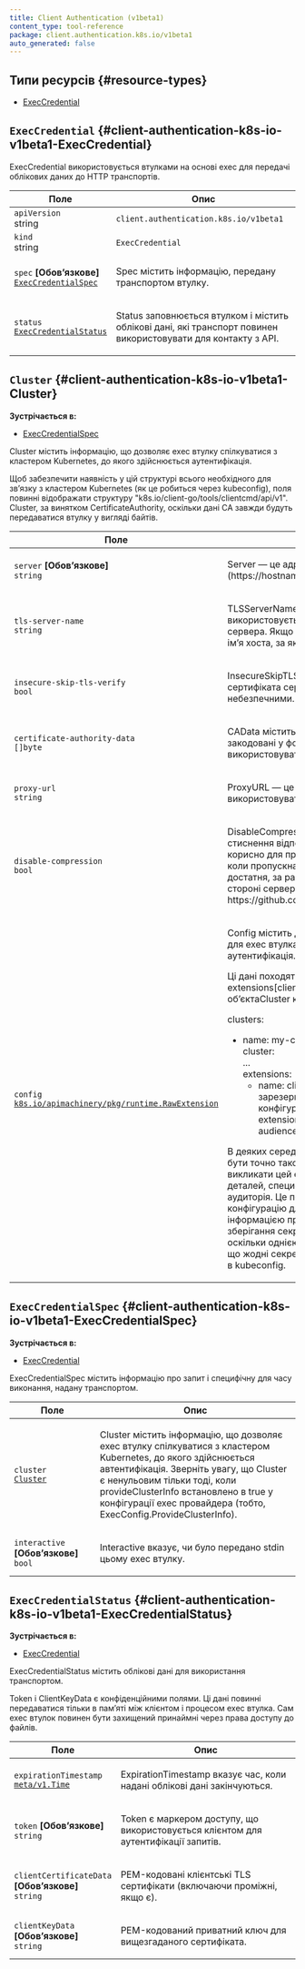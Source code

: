 ```yaml
---
title: Client Authentication (v1beta1)
content_type: tool-reference
package: client.authentication.k8s.io/v1beta1
auto_generated: false
---
```


## Типи ресурсів {#resource-types}

- [ExecCredential](#client-authentication-k8s-io-v1beta1-ExecCredential)

## `ExecCredential` {#client-authentication-k8s-io-v1beta1-ExecCredential}

ExecCredential використовується втулками на основі exec для передачі облікових даних до HTTP транспортів.

<table class="table">
    <thead><tr><th width="30%">Поле</th><th>Опис</th></tr></thead>
    <tbody>
        <tr>
            <td><code>apiVersion</code><br/>string</td><td><code>client.authentication.k8s.io/v1beta1</code></td>
        </tr>
        <tr>
            <td><code>kind</code><br/>string</td>
            <td><code>ExecCredential</code></td>
        </tr>
        <tr>
            <td><code>spec</code> <b>[Обовʼязкове]</b><br/>
                <a href="#client-authentication-k8s-io-v1beta1-ExecCredentialSpec"><code>ExecCredentialSpec</code></a>
            </td>
            <td><p>Spec містить інформацію, передану транспортом втулку.</p></td>
        </tr>
        <tr>
            <td><code>status</code><br/>
                <a href="#client-authentication-k8s-io-v1beta1-ExecCredentialStatus"><code>ExecCredentialStatus</code></a>
            </td>
            <td><p>Status заповнюється втулком і містить облікові дані, які транспорт повинен використовувати для контакту з API.</p></td>
        </tr>
    </tbody>
</table>

## `Cluster` {#client-authentication-k8s-io-v1beta1-Cluster}

**Зустрічається в:**

- [ExecCredentialSpec](#client-authentication-k8s-io-v1beta1-ExecCredentialSpec)

Cluster містить інформацію, що дозволяє exec втулку спілкуватися з кластером Kubernetes, до якого здійснюється аутентифікація.

Щоб забезпечити наявність у цій структурі всього необхідного для звʼязку з кластером Kubernetes (як це робиться через kubeconfig), поля повинні відображати структуру &quot;k8s.io/client-go/tools/clientcmd/api/v1&quot;. Cluster, за винятком CertificateAuthority, оскільки дані CA завжди будуть передаватися втулку у вигляді байтів.</p>

<table class="table">
    <thead><tr><th width="30%">Поле</th><th>Опис</th></tr></thead>
    <tbody>
        <tr>
            <td><code>server</code> <b>[Обовʼязкове]</b><br/>
                <code>string</code>
            </td>
            <td><p>Server — це адреса кластера Kubernetes (https://hostname:port).</p></td>
        </tr>
        <tr>
            <td><code>tls-server-name</code><br/>
                <code>string</code>
            </td>
            <td><p>TLSServerName передається серверу для SNI і використовується у клієнті для перевірки сертифікатів сервера. Якщо ServerName порожній, використовується імʼя хоста, за яким здійснюється контакт з сервером.</p></td>
        </tr>
        <tr>
            <td><code>insecure-skip-tls-verify</code><br/>
                <code>bool</code>
            </td>
            <td><p>InsecureSkipTLSVerify пропускає перевірку дійсності сертифіката сервера. Це зробить ваші HTTPS-зʼєднання небезпечними.</p></td>
        </tr>
        <tr>
            <td><code>certificate-authority-data</code><br/>
                <code>[]byte</code>
            </td>
            <td><p>CAData містить сертифікати органів сертифікації, закодовані у форматі PEM. Якщо порожнє, слід використовувати системні корені.</p></td>
        </tr>
        <tr>
            <td><code>proxy-url</code><br/>
                <code>string</code>
            </td>
            <td><p>ProxyURL — це URL-адреса проксі-сервера, який буде використовуватися для всіх запитів до цього кластера.</p></td>
        </tr>
        <tr>
            <td><code>disable-compression</code><br/>
                <code>bool</code>
            </td>
            <td><p>DisableCompression дозволяє клієнту відмовитися від стиснення відповідей для всіх запитів до сервера. Це корисно для прискорення запитів (особливо списків), коли пропускна здатність мережі клієнт-сервер достатня, за рахунок економії часу на стиснення (на стороні сервера) і розпакування (на стороні клієнта): https://github.com/kubernetes/kubernetes/issues/112296.</p></td>
        </tr>
        <tr>
            <td><code>config</code><br/>
                <a href="https://pkg.go.dev/k8s.io/apimachinery/pkg/runtime/#RawExtension"><code>k8s.io/apimachinery/pkg/runtime.RawExtension</code></a>
            </td>
            <td><p>Config містить додаткові дані конфігурації, специфічні для exec втулка щодо кластера, до якого здійснюється аутентифікація.</p>
                <p>Ці дані походять з поля extensions[client.authentication.k8s.io/exec] обʼєктаCluster клієнтської конфігурації:</p>
                <p>clusters:</p>
                <ul>
                    <li>name: my-cluster<br/>
                    cluster:<br/>
                    ...<br/>
                    extensions:<br/>
                    <ul>
                        <li>name: client.authentication.k8s.io/exec  # зарезервована назва розширення для конфігурації exec для кожного кластера<br/>
                        extension:<br/>
                        audience: 06e3fbd18de8  # довільна конфігурація</li>
                    </ul>
                    </li>
                </ul>
                <p>В деяких середовищах конфігурація користувача може бути точно такою ж для багатьох кластерів (тобто викликати цей exec втулок), за винятком деяких деталей, специфічних для кожного кластера, таких як аудиторія. Це поле дозволяє безпосередньо вказати конфігурацію для кожного кластера разом з інформацією про кластер. Використання цього поля для зберігання секретних даних не рекомендується, оскільки однією з основних переваг exec плагінів є те, що жодні секрети не потрібно зберігати безпосередньо в kubeconfig.</p>
            </td>
        </tr>
    </tbody>
</table>

## `ExecCredentialSpec` {#client-authentication-k8s-io-v1beta1-ExecCredentialSpec}

**Зустрічається в:**

- [ExecCredential](#client-authentication-k8s-io-v1beta1-ExecCredential)

ExecCredentialSpec містить інформацію про запит і специфічну для часу виконання, надану транспортом.

<table class="table">
    <thead><tr><th width="30%">Поле</th><th>Опис</th></tr></thead>
    <tbody>
        <tr>
            <td><code>cluster</code><br/>
                <a href="#client-authentication-k8s-io-v1beta1-Cluster"><code>Cluster</code></a>
            </td>
            <td><p>Cluster містить інформацію, що дозволяє exec втулку спілкуватися з кластером Kubernetes, до якого здійснюється автентифікація. Зверніть увагу, що Cluster є ненульовим тільки тоді, коли provideClusterInfo встановлено в true у конфігурації exec провайдера (тобто, ExecConfig.ProvideClusterInfo).</p></td>
        </tr>
        <tr>
            <td><code>interactive</code> <b>[Обовʼязкове]</b><br/>
                <code>bool</code>
            </td>
                <td><p>Interactive вказує, чи було передано stdin цьому exec втулку.</p></td>
        </tr>
    </tbody>
</table>

## `ExecCredentialStatus` {#client-authentication-k8s-io-v1beta1-ExecCredentialStatus}

**Зустрічається в:**

- [ExecCredential](#client-authentication-k8s-io-v1beta1-ExecCredential)

ExecCredentialStatus містить облікові дані для використання транспортом.

Token і ClientKeyData є конфіденційними полями. Ці дані повинні передаватися тільки в памʼяті між клієнтом і процесом exec втулка. Сам exec втулок повинен бути захищений принаймні через права доступу до файлів.</p>

<table class="table">
    <thead><tr><th width="30%">Поле</th><th>Опис</th></tr></thead>
    <tbody>
        <tr>
            <td><code>expirationTimestamp</code><br/>
                <a href="/docs/reference/generated/kubernetes-api/v1.31/#time-v1-meta"><code>meta/v1.Time</code></a>
            </td>
            <td><p>ExpirationTimestamp вказує час, коли надані облікові дані закінчуються.</p></td>
        </tr>
        <tr>
            <td><code>token</code> <b>[Обовʼязкове]</b><br/>
                <code>string</code>
            </td>
            <td><p>Token є маркером доступу, що використовується клієнтом для аутентифікації запитів.</p></td>
        </tr>
        <tr>
            <td><code>clientCertificateData</code> <b>[Обовʼязкове]</b><br/>
                <code>string</code>
            </td>
            <td><p>PEM-кодовані клієнтські TLS сертифікати (включаючи проміжні, якщо є).</p></td>
        </tr>
        <tr>
            <td><code>clientKeyData</code> <b>[Обовʼязкове]</b><br/>
                <code>string</code>
            </td>
            <td><p>PEM-кодований приватний ключ для вищезгаданого сертифіката.</p></td>
        </tr>
    </tbody>
</table>
